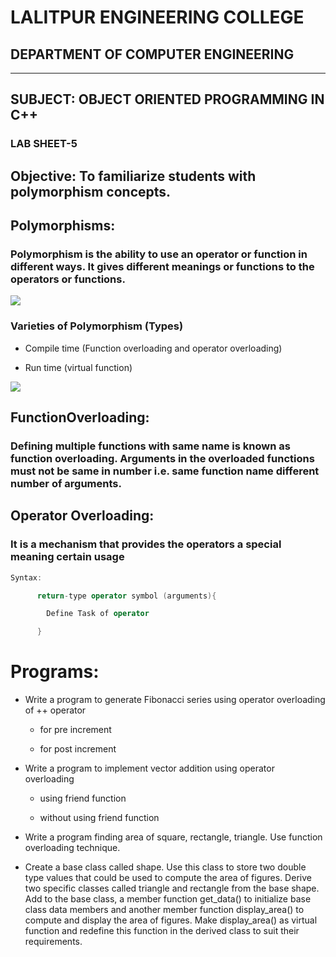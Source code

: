 # LALITPUR ENGINEERING COLLEGE

## DEPARTMENT OF COMPUTER ENGINEERING
___
## SUBJECT: OBJECT ORIENTED PROGRAMMING IN C++

### LAB SHEET-5

## Objective: To familiarize students with polymorphism concepts.

## Polymorphisms:

### Polymorphism is the ability to use an operator or function in different ways. It gives different meanings or functions to the operators or functions.
![](https://qph.fs.quoracdn.net/main-qimg-564feec0543e0c250b07a1825c778aea.webp)

### Varieties of Polymorphism (Types)

* Compile time (Function overloading and operator overloading)

* Run time (virtual function)

![](https://www.c-sharpcorner.com/UploadFile/ff2f08/understanding-polymorphism-in-C-Sharp/Images/ploymorphism.jpg)
## FunctionOverloading:

### Defining  multiple  functions with  same  name  is  known  as  function overloading. Arguments in the overloaded functions must not be same in number i.e. same function name different number of arguments.

## Operator Overloading:

### It is a mechanism that provides the operators a special meaning certain usage

~~~c++
Syntax:

      return-type operator symbol (arguments){

        Define Task of operator

      }
~~~

# Programs:

* Write a program to generate Fibonacci series using operator overloading of ++ operator
 
  * for pre increment 
 
  * for post increment


* Write a program to implement vector addition using operator overloading
  
  * using friend function
  
  * without using friend function


* Write   a   program   finding   area   of   square,   rectangle,   triangle. Use   function   overloading technique.


* Create  a  base  class  called      shape. Use  this  class  to  store  two  double  type  values  that  could  be used  to  compute  the  area  of  figures. Derive  two  specific  classes  called  triangle  and  rectangle from  the  base  shape. Add  to  the  base  class,  a  member  function  get_data() to  initialize  base class  data members  and  another  member  function  display_area() to  compute and  display  the area  of  figures. Make  display_area() as  virtual  function  and  redefine  this  function  in  the derived class to suit their requirements.